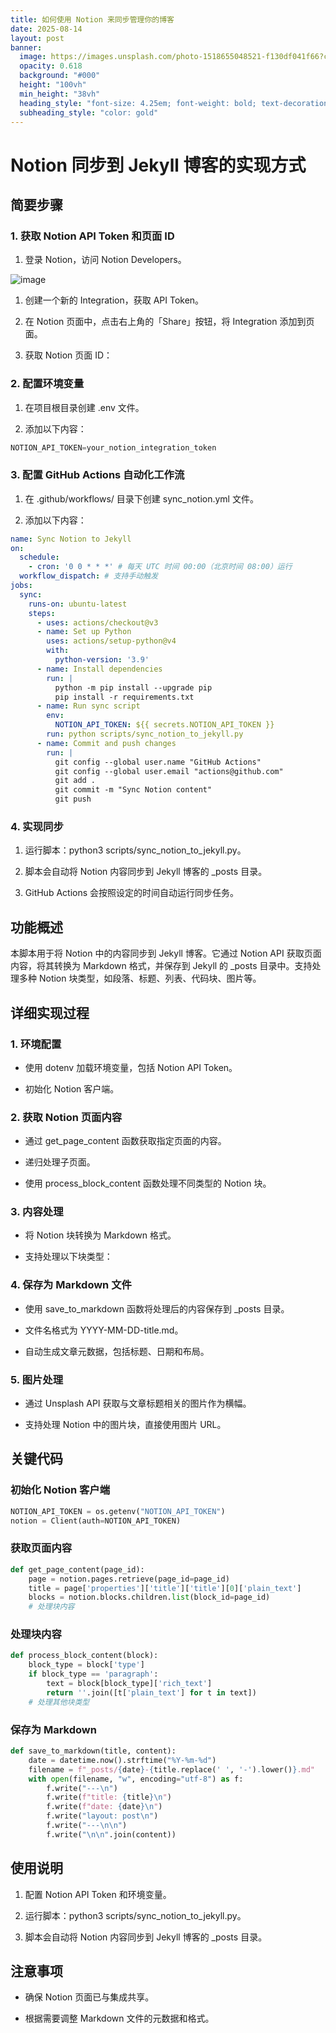 ```yaml
---
title: 如何使用 Notion 来同步管理你的博客
date: 2025-08-14
layout: post
banner:
  image: https://images.unsplash.com/photo-1518655048521-f130df041f66?crop=entropy&cs=tinysrgb&fit=max&fm=jpg&ixid=M3w2OTIwMzJ8MHwxfHJhbmRvbXx8fHx8fHx8fDE3NTUyMTAwNzF8&ixlib=rb-4.1.0&q=80&w=1080
  opacity: 0.618
  background: "#000"
  height: "100vh"
  min_height: "38vh"
  heading_style: "font-size: 4.25em; font-weight: bold; text-decoration: underline"
  subheading_style: "color: gold"
---
```


# Notion 同步到 Jekyll 博客的实现方式

## 简要步骤

### 1. 获取 Notion API Token 和页面 ID

1. 登录 Notion，访问 Notion Developers。

![image](https://prod-files-secure.s3.us-west-2.amazonaws.com/a7a0cc5a-89b9-4cda-8686-1fba0ca52f40/d19c1afe-dea5-4312-9333-786b0ba83054/image.png?X-Amz-Algorithm=AWS4-HMAC-SHA256&X-Amz-Content-Sha256=UNSIGNED-PAYLOAD&X-Amz-Credential=ASIAZI2LB466755BENRT%2F20250814%2Fus-west-2%2Fs3%2Faws4_request&X-Amz-Date=20250814T222111Z&X-Amz-Expires=3600&X-Amz-Security-Token=IQoJb3JpZ2luX2VjEAYaCXVzLXdlc3QtMiJHMEUCIFl5LrPlPvm2eUtX4mjRwk4YmR4y9R6jP4Qqmgg2tUE7AiEA0tlXJ1AhjiuSDa16LgpfB9Evx6WQknIA1htLFTGV6Qwq%2FwMITxAAGgw2Mzc0MjMxODM4MDUiDB8GLzgGGvdVcdrq%2ByrcA9zg4gvzXQSeMgDX8f%2FYj2yhJ%2FO11VrNM%2F5yjLTtUJZM0Pmd6BoTNv6nsTN2BBgVrvD%2BESIH4q03AKh%2BxahH6gGYDVUCWa5BP8DayysoTLARPjgodUmVCTb4JECg4dE2PzM1vw3Kv8dn%2B2FT1%2BQzYvbHSi52Z2wG%2Fafl3ahYo5x7IhDAsO0TZr4fdIPbc8ZEW42QWYHFSTETki2p5nFcwORidQaD2OSZ0qBctyib7CINF7Fla03TuD0pZh2E%2B%2FbxRqbBHAmLUQ5EGujzohqkE68Vwx5YV5eJH90OBCj4CRE7fgXG0uPGa0mFpoFTRsBwfz0T3zUuw9nZdY9YeWp%2BFOtfYS8%2FXzUGLzxlt74bfQNVwajaiIsXMzPUzKQmkeLRm9V692BAAPag9Kp%2Fm7O%2F4jiDqwChzUbp0dySzdyq9SOeXUqv3qfMdicbyWoPqYtWqDnUFdATuR6O%2FaguGNGv7SiGVL%2BkUJg60nJegsj1AIEp%2FJjmr3a3UFHShrVK7F15w%2Fyqy0nEx9DuOtW%2B4fhRF8%2F2omBbEd3QhEr%2FJMioZwgum9qoEG%2FcAyZWfxNvasnkrUMRaOJ2rupHNbTiehF6vw3wzFXctZAzJDjaJqfqKqIZ5S4%2FSLcZjCh%2F2fIOMKyy%2BcQGOqUBoVpVBk5jQWltElLbQM9Vr1M5fT8OZAv%2BPbx56WkhGhW0YEJ%2BxW3FHqJ4fo%2FJ7ZV7h6xNz2FjvR3I8kMx2RZWeHmwZ4rXNa8ppcOalxlgJzv8V%2Fgga6gJtsVSZuIMZdNBXB%2FPjqdXvLJDMhm6zbx2J55uhYF3X0IekvMbwTZBXcuI2QlLotLXN82dTqvwhqaatrZO7li1TpHs2jqV7pteQnTwWsQ%2B&X-Amz-Signature=cc0cdd65782cf510d5ade50f3be6af286d1c6533b10358e3bbe43749f1cad939&X-Amz-SignedHeaders=host&x-amz-checksum-mode=ENABLED&x-id=GetObject)

1. 创建一个新的 Integration，获取 API Token。

1. 在 Notion 页面中，点击右上角的「Share」按钮，将 Integration 添加到页面。

1. 获取 Notion 页面 ID：


### 2. 配置环境变量

1. 在项目根目录创建 .env 文件。

1. 添加以下内容：

```javascript
NOTION_API_TOKEN=your_notion_integration_token
```

### 3. 配置 GitHub Actions 自动化工作流

1. 在 .github/workflows/ 目录下创建 sync_notion.yml 文件。

1. 添加以下内容：

```yaml
name: Sync Notion to Jekyll
on:
  schedule:
    - cron: '0 0 * * *' # 每天 UTC 时间 00:00（北京时间 08:00）运行
  workflow_dispatch: # 支持手动触发
jobs:
  sync:
    runs-on: ubuntu-latest
    steps:
      - uses: actions/checkout@v3
      - name: Set up Python
        uses: actions/setup-python@v4
        with:
          python-version: '3.9'
      - name: Install dependencies
        run: |
          python -m pip install --upgrade pip
          pip install -r requirements.txt
      - name: Run sync script
        env:
          NOTION_API_TOKEN: ${{ secrets.NOTION_API_TOKEN }}
        run: python scripts/sync_notion_to_jekyll.py
      - name: Commit and push changes
        run: |
          git config --global user.name "GitHub Actions"
          git config --global user.email "actions@github.com"
          git add .
          git commit -m "Sync Notion content"
          git push
```

### 4. 实现同步

1. 运行脚本：python3 scripts/sync_notion_to_jekyll.py。

1. 脚本会自动将 Notion 内容同步到 Jekyll 博客的 _posts 目录。

1. GitHub Actions 会按照设定的时间自动运行同步任务。

## 功能概述

本脚本用于将 Notion 中的内容同步到 Jekyll 博客。它通过 Notion API 获取页面内容，将其转换为 Markdown 格式，并保存到 Jekyll 的 _posts 目录中。支持处理多种 Notion 块类型，如段落、标题、列表、代码块、图片等。

## 详细实现过程

### 1. 环境配置

- 使用 dotenv 加载环境变量，包括 Notion API Token。

- 初始化 Notion 客户端。

### 2. 获取 Notion 页面内容

- 通过 get_page_content 函数获取指定页面的内容。

- 递归处理子页面。

- 使用 process_block_content 函数处理不同类型的 Notion 块。

### 3. 内容处理

- 将 Notion 块转换为 Markdown 格式。

- 支持处理以下块类型：


### 4. 保存为 Markdown 文件

- 使用 save_to_markdown 函数将处理后的内容保存到 _posts 目录。

- 文件名格式为 YYYY-MM-DD-title.md。

- 自动生成文章元数据，包括标题、日期和布局。

### 5. 图片处理

- 通过 Unsplash API 获取与文章标题相关的图片作为横幅。

- 支持处理 Notion 中的图片块，直接使用图片 URL。

## 关键代码

### 初始化 Notion 客户端

```python
NOTION_API_TOKEN = os.getenv("NOTION_API_TOKEN")
notion = Client(auth=NOTION_API_TOKEN)
```

### 获取页面内容

```python
def get_page_content(page_id):
    page = notion.pages.retrieve(page_id=page_id)
    title = page['properties']['title']['title'][0]['plain_text']
    blocks = notion.blocks.children.list(block_id=page_id)
    # 处理块内容
```

### 处理块内容

```python
def process_block_content(block):
    block_type = block['type']
    if block_type == 'paragraph':
        text = block[block_type]['rich_text']
        return ''.join([t['plain_text'] for t in text])
    # 处理其他块类型
```

### 保存为 Markdown

```python
def save_to_markdown(title, content):
    date = datetime.now().strftime("%Y-%m-%d")
    filename = f"_posts/{date}-{title.replace(' ', '-').lower()}.md"
    with open(filename, "w", encoding="utf-8") as f:
        f.write("---\n")
        f.write(f"title: {title}\n")
        f.write(f"date: {date}\n")
        f.write("layout: post\n")
        f.write("---\n\n")
        f.write("\n\n".join(content))
```

## 使用说明

1. 配置 Notion API Token 和环境变量。

1. 运行脚本：python3 scripts/sync_notion_to_jekyll.py。

1. 脚本会自动将 Notion 内容同步到 Jekyll 博客的 _posts 目录。

## 注意事项

- 确保 Notion 页面已与集成共享。

- 根据需要调整 Markdown 文件的元数据和格式。